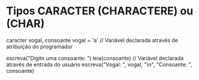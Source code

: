 # Tipos CARACTER (CHARACTERE) ou (CHAR)
caracter vogal, consoante
vogal = 'a'
// Variável declarada através de atribuição do programador

escreva("Digite uma consoante: ")
leia(consoante)
// Variável declarada através de entrada do usuário
escreva("Vogal: ", vogal, "\n", "Consoante: ", consoante)
